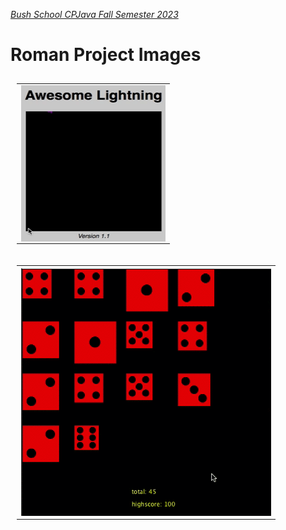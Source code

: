 [_Bush School CPJava Fall Semester 2023_](https://chandrunarayan.github.io/cpjava/)


# Roman Project Images

<table style="padding:10px">
<tr>
    
 
  <td>
    <img src="./giftable/roman.gif" align="left" alt="2" width = 231px height = 250px>
  </td>

<table style="padding:10px">
<tr>


  <td>
    <img src="./giftable/romandice.gif" align="left" alt="2" width = 400px>
  </td>

</tr>
</table>



